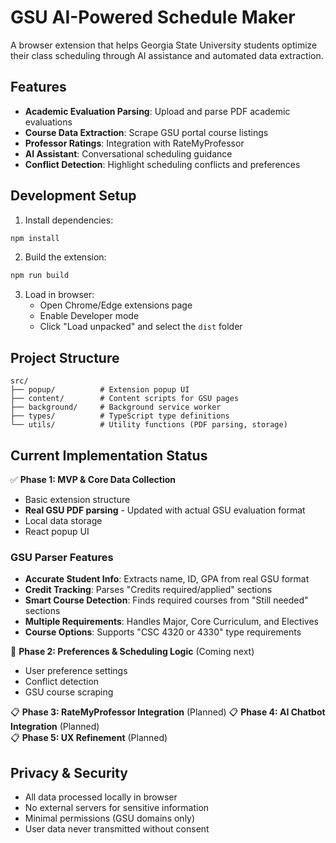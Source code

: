 # GSU AI-Powered Schedule Maker

A browser extension that helps Georgia State University students optimize their class scheduling through AI assistance and automated data extraction.

## Features

- **Academic Evaluation Parsing**: Upload and parse PDF academic evaluations
- **Course Data Extraction**: Scrape GSU portal course listings  
- **Professor Ratings**: Integration with RateMyProfessor
- **AI Assistant**: Conversational scheduling guidance
- **Conflict Detection**: Highlight scheduling conflicts and preferences

## Development Setup

1. Install dependencies:
```bash
npm install
```

2. Build the extension:
```bash
npm run build
```

3. Load in browser:
   - Open Chrome/Edge extensions page
   - Enable Developer mode
   - Click "Load unpacked" and select the `dist` folder

## Project Structure

```
src/
├── popup/          # Extension popup UI
├── content/        # Content scripts for GSU pages
├── background/     # Background service worker
├── types/          # TypeScript type definitions
└── utils/          # Utility functions (PDF parsing, storage)
```

## Current Implementation Status

✅ **Phase 1: MVP & Core Data Collection** 
- Basic extension structure
- **Real GSU PDF parsing** - Updated with actual GSU evaluation format
- Local data storage  
- React popup UI

### GSU Parser Features
- **Accurate Student Info**: Extracts name, ID, GPA from real GSU format
- **Credit Tracking**: Parses "Credits required/applied" sections
- **Smart Course Detection**: Finds required courses from "Still needed" sections
- **Multiple Requirements**: Handles Major, Core Curriculum, and Electives
- **Course Options**: Supports "CSC 4320 or 4330" type requirements

🚧 **Phase 2: Preferences & Scheduling Logic** (Coming next)
- User preference settings
- Conflict detection
- GSU course scraping

📋 **Phase 3: RateMyProfessor Integration** (Planned)
📋 **Phase 4: AI Chatbot Integration** (Planned)  
📋 **Phase 5: UX Refinement** (Planned)

## Privacy & Security

- All data processed locally in browser
- No external servers for sensitive information
- Minimal permissions (GSU domains only)
- User data never transmitted without consent
